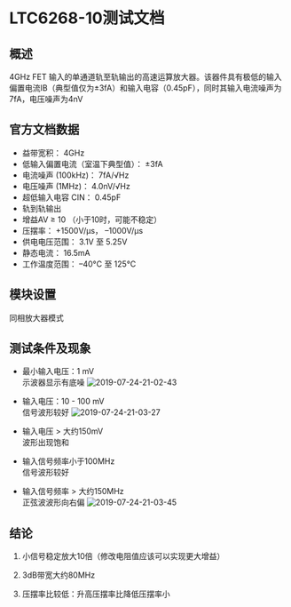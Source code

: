 
# LTC6268-10测试文档

## 概述

4GHz FET 输入的单通道轨至轨输出的高速运算放大器。该器件具有极低的输入偏置电流IB（典型值仅为±3fA）和输入电容（0.45pF），同时其输入电流噪声为7fA，电压噪声为4nV

## 官方文档数据

* 益带宽积： 4GHz
* 低输入偏置电流（室温下典型值）： ±3fA
* 电流噪声 (100kHz)： 7fA/√Hz
* 电压噪声 (1MHz)： 4.0nV/√Hz
* 超低输入电容 CIN： 0.45pF
* 轨到轨输出
* 增益AV ≥ 10 （小于10时，可能不稳定）
* 压摆率： +1500V/µs， –1000V/µs
* 供电电压范围： 3.1V 至 5.25V
* 静态电流： 16.5mA
* 工作温度范围： –40°C 至 125°C

## 模块设置

同相放大器模式

## 测试条件及现象

* 最小输入电压：1 mV  
示波器显示有底噪
![2019-07-24-21-02-43](http://oss.cnworkshop.xyz/d0e238ead22c5cdeb1c6aadb3bb713cf.png)

* 输入电压：10 - 100 mV  
信号波形较好
![2019-07-24-21-03-27](http://oss.cnworkshop.xyz/54bb7b28a65df1b6b0f4a78b38bf6287.png)

* 输入电压 > 大约150mV  
波形出现饱和

* 输入信号频率小于100MHz  
信号波形较好

* 输入信号频率 > 大约150MHz  
正弦波波形向右偏
![2019-07-24-21-03-45](http://oss.cnworkshop.xyz/1dbf1de93b3066ff9cae8550510cf35b.png)

## 结论

1. 小信号稳定放大10倍（修改电阻值应该可以实现更大增益）

2. 3dB带宽大约80MHz

3. 压摆率比较低：升高压摆率比降低压摆率小
